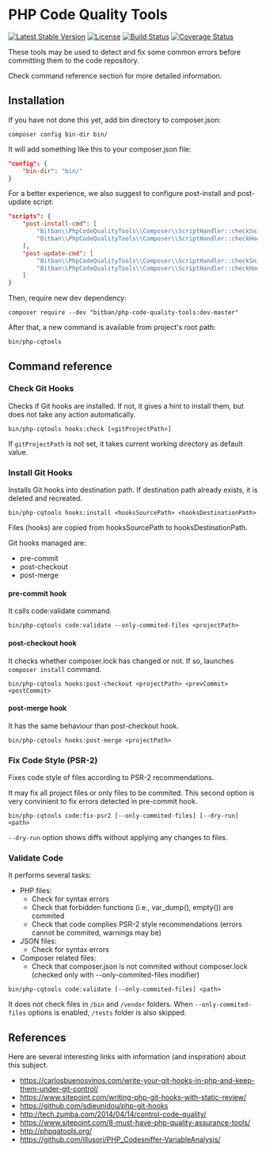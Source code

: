 # PHP Code Quality Tools

[![Latest Stable Version](https://poser.pugx.org/bitban/php-code-quality-tools/v/stable)](https://packagist.org/packages/bitban/php-code-quality-tools)
[![License](https://poser.pugx.org/bitban/php-code-quality-tools/license)](https://packagist.org/packages/bitban/php-code-quality-tools)
[![Build Status](https://travis-ci.org/bitban/php-code-quality-tools.svg?branch=master)](https://travis-ci.org/bitban/php-code-quality-tools)
[![Coverage Status](https://coveralls.io/repos/github/bitban/php-code-quality-tools/badge.svg?branch=master)](https://coveralls.io/github/bitban/php-code-quality-tools?branch=master)

These tools may be used to detect and fix some common errors before committing them to the code repository.

Check command reference section for more detailed information.

## Installation

If you have not done this yet, add bin directory to composer.json:

`composer config bin-dir bin/`

It will add something like this to your composer.json file:

```json
"config": {
    "bin-dir": "bin/"
}
```
For a better experience, we also suggest to configure post-install and post-update script:

```json
"scripts": {
    "post-install-cmd": [
        "Bitban\\PhpCodeQualityTools\\Composer\\ScriptHandler::checkSniffs",
        "Bitban\\PhpCodeQualityTools\\Composer\\ScriptHandler::checkHooks"
    ],
    "post-update-cmd": [
        "Bitban\\PhpCodeQualityTools\\Composer\\ScriptHandler::checkSniffs",
        "Bitban\\PhpCodeQualityTools\\Composer\\ScriptHandler::checkHooks"
    ]
}
```

Then, require new dev dependency:

`composer require --dev "bitban/php-code-quality-tools:dev-master"`

After that, a new command is available from project's root path:

`bin/php-cqtools`

## Command reference

### Check Git Hooks

Checks if Git hooks are installed. If not, it gives a hint to install them, but does not take any action automatically.

`bin/php-cqtools hooks:check [<gitProjectPath>]`

If `gitProjectPath` is not set, it takes current working directory as default value.

### Install Git Hooks

Installs Git hooks into destination path. If destination path already exists, it is deleted and recreated.

`bin/php-cqtools hooks:install <hooksSourcePath> <hooksDestinationPath>`

Files (hooks) are copied from hooksSourcePath to hooksDestinationPath.

Git hooks managed are:

* pre-commit
* post-checkout
* post-merge

#### pre-commit hook

It calls code:validate command.

`bin/php-cqtools code:validate --only-commited-files <projectPath>`

#### post-checkout hook

It checks whether composer.lock has changed or not. If so, launches `composer install` command.

`bin/php-cqtools hooks:post-checkout <projectPath> <prevCommit> <postCommit>`

#### post-merge hook

It has the same behaviour than post-checkout hook.

`bin/php-cqtools hooks:post-merge <projectPath>`

### Fix Code Style (PSR-2)

Fixes code style of files according to PSR-2 recommendations.

It may fix all project files or only files to be commited. This second option is very convinient to fix errors detected in pre-commit hook.

`bin/php-cqtools code:fix-psr2 [--only-commited-files] [--dry-run] <path>`

`--dry-run` option shows diffs without applying any changes to files.

### Validate Code

It performs several tasks:

* PHP files:
  * Check for syntax errors
  * Check that forbidden functions (i.e., var_dump(), empty()) are commited
  * Check that code complies PSR-2 style recommendations (errors cannot be commited, warnings may be)
* JSON files:
  * Check for syntax errors
* Composer related files:
  * Check that composer.json is not commited without composer.lock (checked only with --only-commited-files modifier)

`bin/php-cqtools code:validate [--only-commited-files] <path>`

It does not check files in `/bin` and `/vendor` folders. When `--only-commited-files` options is enabled, `/tests` folder is also skipped.

## References

Here are several interesting links with information (and inspiration) about this subject.

* https://carlosbuenosvinos.com/write-your-git-hooks-in-php-and-keep-them-under-git-control/
* https://www.sitepoint.com/writing-php-git-hooks-with-static-review/
* https://github.com/sdieunidou/php-git-hooks
* http://tech.zumba.com/2014/04/14/control-code-quality/
* https://www.sitepoint.com/8-must-have-php-quality-assurance-tools/
* http://phpqatools.org/
* https://github.com/illusori/PHP_Codesniffer-VariableAnalysis/
